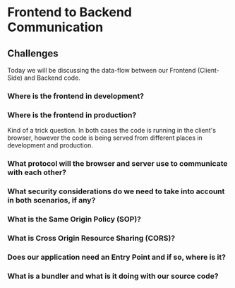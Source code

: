 # Frontend to Backend Communication

## Challenges

Today we will be discussing the data-flow between our Frontend (Client-Side) and Backend code.

### Where is the frontend in development?

### Where is the frontend in production?
Kind of a trick question. In both cases the code is running in the client's browser, however the code is being served from different places in development and production.

### What protocol will the browser and server use to communicate with each other?

### What security considerations do we need to take into account in both scenarios, if any?

### What is the Same Origin Policy (SOP)?

### What is Cross Origin Resource Sharing (CORS)?

### Does our application need an Entry Point and if so, where is it?

### What is a bundler and what is it doing with our source code?
